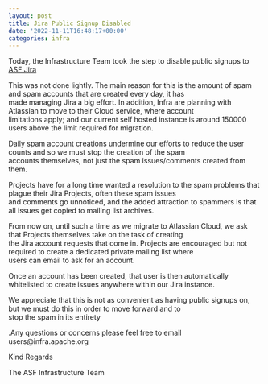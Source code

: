 ```yaml
---
layout: post
title: Jira Public Signup Disabled
date: '2022-11-11T16:48:17+00:00'
categories: infra
---
```

<p>Today, the Infrastructure Team took the step to disable public signups to <a href="https://issues.apache.org/jira" target="_blank">ASF Jira</a><br></p><p>This was not done lightly. The main reason for this is the amount of spam and spam accounts that are created every day, it has<br>made managing Jira a big effort. In addition, Infra are planning with Atlassian to move to their Cloud service, where account<br>limitations apply; and our current self hosted instance is around 150000 users above the limit required for migration.</p><p>Daily spam account creations undermine our efforts to reduce the user counts and so we must stop the creation of the spam <br>accounts themselves, not just the spam issues/comments created from them.</p><p>Projects have for a long time wanted a resolution to the spam problems that plague their Jira Projects, often these spam issues<br>and comments go unnoticed, and the added attraction to spammers is that all issues get copied to mailing list archives.</p><p>From now on, until such a time as we migrate to Atlassian Cloud, we ask that Projects themselves take on the task of creating<br>the Jira account requests that come in. Projects are encouraged but not required to create a dedicated private mailing list where<br>users can email to ask for an account.</p><p>Once an account has been created, that user is then automatically whitelisted to create issues anywhere within our Jira instance.</p><p>We appreciate that this is not as convenient as having public signups on, but we must do this in order to move forward and to <br>stop the spam in its entirety</p><p>.Any questions or concerns please feel free to email users@infra.apache.org</p><p>Kind Regards</p><p>The ASF Infrastructure Team<br></p><p><br></p>
